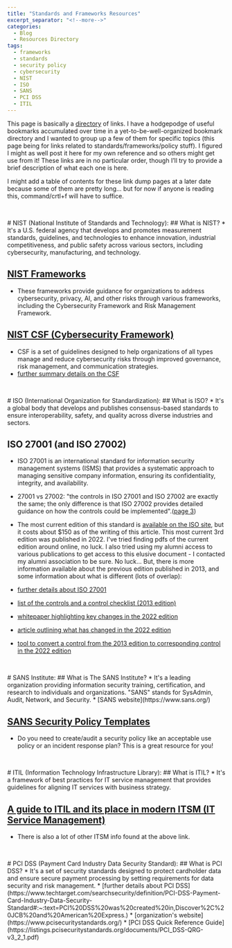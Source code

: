 ```yaml
---
title: "Standards and Frameworks Resources"
excerpt_separator: "<!--more-->"
categories:
  - Blog
  - Resources Directory
tags:
  - frameworks
  - standards
  - security policy
  - cybersecurity
  - NIST
  - ISO
  - SANS
  - PCI DSS
  - ITIL
---
```


This page is basically a [directory](https://jackyan.com/blog/2023/09/bring-back-the-human-curated-web-directory/) of links.<!--more--> I have a hodgepodge of useful bookmarks accumulated over time in a yet-to-be-well-organized bookmark directory and I wanted to group up a few of them for specific topics (this page being for links related to standards/frameworks/policy stuff). I figured I might as well post it here for my own reference and so others might get use from it! These links are in no particular order, though I’ll try to provide a brief description of what each one is here.

I might add a table of contents for these link dump pages at a later date because some of them are pretty long... but for now if anyone is reading this, command/crtl+f will have to suffice.

<p>&nbsp;</p>
# NIST (National Institute of Standards and Technology):
## What is NIST?
* It's a U.S. federal agency that develops and promotes measurement standards, guidelines, and technologies to enhance innovation, industrial competitiveness, and public safety across various sectors, including cybersecurity, manufacturing, and technology.

## [NIST Frameworks](https://www.nist.gov/frameworks)
* These frameworks provide guidance for organizations to address cybersecurity, privacy, AI, and other risks through various frameworks, including the Cybersecurity Framework and Risk Management Framework.

## [NIST CSF (Cybersecurity Framework)](https://nvlpubs.nist.gov/nistpubs/CSWP/NIST.CSWP.29.pdf)
* CSF is a set of guidelines designed to help organizations of all types manage and reduce cybersecurity risks through improved governance, risk management, and communication strategies.
* [further summary details on the CSF](https://www.connectwise.com/cybersecurity-center/glossary/nist-cybersecurity-framework)

<p>&nbsp;</p>
# ISO (International Organization for Standardization):
## What is ISO?
* It's a global body that develops and publishes consensus-based standards to ensure interoperability, safety, and quality across diverse industries and sectors.

## ISO 27001 (and ISO 27002)
* ISO 27001 is an international standard for information security management systems (ISMS) that provides a systematic approach to managing sensitive company information, ensuring its confidentiality, integrity, and availability.

* 27001 vs 27002: "the controls in ISO 27001 and ISO 27002 are exactly the same; the only difference is that
ISO 27002 provides detailed guidance on how the controls could be implemented".([page 3](https://info.advisera.com/hubfs/27001Academy/27001Academy_FreeDownloads/Overview_of_New_Security_Controls_in_ISO_27002_EN.pdf))
* The most current edition of this standard is [available on the ISO site](https://www.iso.org/standard/27001), but it costs about $150 as of the writing of this article. This most current 3rd edition was published in 2022. I've tried finding pdfs of the current edition around online, no luck. I also tried using my alumni access to various publications to get access to this elusive document - I contacted my alumni association to be sure. No luck... But, there is more information available about the previous edition published in 2013, and some information about what is different (lots of overlap):
* [further details about ISO 27001](https://advisera.com/27001academy/what-is-iso-27001/)
* [list of the controls and a control checklist (2013 edition)](https://www.cssia.org/wp-content/uploads/2020/01/ISO_27001_Standard.pdf)
* [whitepaper highlighting key changes in the 2022 edition](https://info.advisera.com/hubfs/27001Academy/27001Academy_FreeDownloads/Overview_of_New_Security_Controls_in_ISO_27002_EN.pdf)
* [article outlining what has changed in the 2022 edition](https://advisera.com/27001academy/blog/2022/02/09/iso-27001-iso-27002/)
* [tool to convert a control from the 2013 edition to corresponding control in the 2022 edition](https://advisera.com/insight/iso-27001-2013-to-iso-27001-2022-conversion-tool/)

<p>&nbsp;</p>
# SANS Institute:
## What is The SANS Institute?
* It's a leading organization providing information security training, certification, and research to individuals and organizations. "SANS" stands for SysAdmin, Audit, Network, and Security.
* [SANS website](https://www.sans.org/)

## [SANS Security Policy Templates](https://www.sans.org/information-security-policy/?per-page=100)
* Do you need to create/audit a security policy like an acceptable use policy or an incident response plan? This is a great resource for you!

<p>&nbsp;</p>
# ITIL (Information Technology Infrastructure Library):
## What is ITIL?
* It's a framework of best practices for IT service management that provides guidelines for aligning IT services with business strategy.

## [A guide to ITIL and its place in modern ITSM (IT Service Management)](https://www.atlassian.com/itsm/itil)
* There is also a lot of other ITSM info found at the above link.

<p>&nbsp;</p>
# PCI DSS (Payment Card Industry Data Security Standard):
## What is PCI DSS?
* It's a set of security standards designed to protect cardholder data and ensure secure payment processing by setting requirements for data security and risk management.
* [further details about PCI DSS](https://www.techtarget.com/searchsecurity/definition/PCI-DSS-Payment-Card-Industry-Data-Security-Standard#:~:text=PCI%20DSS%20was%20created%20in,Discover%2C%20JCB%20and%20American%20Express.)
* [organization's website](https://www.pcisecuritystandards.org/)
* [PCI DSS Quick Reference Guide](https://listings.pcisecuritystandards.org/documents/PCI_DSS-QRG-v3_2_1.pdf)

<p>&nbsp;</p>
